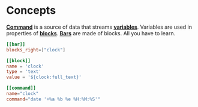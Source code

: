 # Concepts

[**Command**](./command.md) is a source of data that streams [**variables**](variable.md). Variables are
used in properties of [**blocks**](block.md). [**Bars**](bar.md) are made of blocks. All you have to learn.

```toml
[[bar]]
blocks_right=["clock"]

[[block]]
name = 'clock'
type = 'text'
value = '${clock:full_text}'

[[command]]
name="clock"
command="date '+%a %b %e %H:%M:%S'"
```
